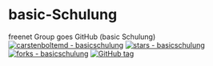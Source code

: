 # basic-Schulung
freenet Group goes GitHub (basic Schulung)<br>
[![carstenboltemd - basicschulung](https://img.shields.io/static/v1?label=carstenboltemd&message=basicschulung&color=blue&logo=github)](https://github.com/carstenboltemd/basicschulung)
[![stars - basicschulung](https://img.shields.io/github/stars/carstenboltemd/basicschulung?style=social)](https://github.com/carstenboltemd/basicschulung)
[![forks - basicschulung](https://img.shields.io/github/forks/carstenboltemd/basicschulung?style=social)](https://github.com/carstenboltemd/basicschulung)
[![GitHub tag](https://img.shields.io/github/tag/carstenboltemd/basicschulung?include_prereleases=&sort=semver)](https://github.com/carstenboltemd/basicschulung/releases/)
